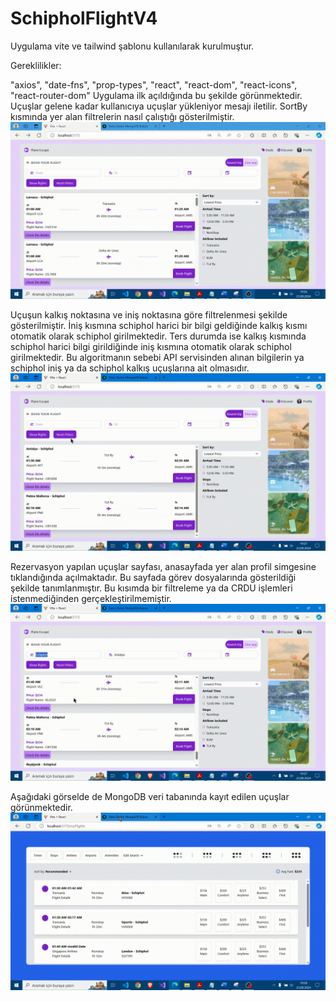 # SchipholFlightV4

Uygulama vite ve tailwind şablonu kullanılarak kurulmuştur.

Gereklilikler:
 
 "axios",    "date-fns",    "prop-types",    "react",    "react-dom",    "react-icons",    "react-router-dom"
 Uygulama ilk açıldığında bu şekilde görünmektedir. Uçuşlar gelene kadar kullanıcıya uçuşlar yükleniyor mesajı iletilir. SortBy kısmında yer alan filtrelerin nasıl çalıştığı gösterilmiştir.
 ![Demo GIF](https://github.com/kudretkrbyk/SchipholFlightV4/blob/main/client/src/assets/GIFS/output000.gif)

 
 Uçuşun kalkış noktasına ve iniş noktasına göre filtrelenmesi şekilde gösterilmiştir. İniş kısmına schiphol harici bir bilgi geldiğinde kalkış kısmı otomatik olarak schiphol girilmektedir. Ters durumda ise kalkış kısmında schiphol harici bilgi girildiğinde iniş kısmına otomatik olarak schiphol girilmektedir. Bu algoritmanın sebebi API servisinden alınan bilgilerin ya schiphol iniş ya da schiphol kalkış uçuşlarına ait olmasıdır. 
 ![Demo GIF](https://github.com/kudretkrbyk/SchipholFlightV4/blob/main/client/src/assets/GIFS/output001.gif)
 
 Rezervasyon yapılan uçuşlar sayfası, anasayfada yer alan profil simgesine tıklandığında açılmaktadır. Bu sayfada görev dosyalarında gösterildiği şekilde tanımlanmıştır. Bu kısımda bir filtreleme ya da CRDU işlemleri istenmediğinden gerçekleştirilmemiştir. 
 ![Demo GIF](https://github.com/kudretkrbyk/SchipholFlightV4/blob/main/client/src/assets/GIFS/output002.gif)
 
 Aşağıdaki görselde de MongoDB veri tabanında kayıt edilen uçuşlar görünmektedir. 
 ![Demo GIF](https://github.com/kudretkrbyk/SchipholFlightV4/blob/main/client/src/assets/GIFS/output003.gif)